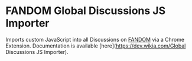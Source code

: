# FANDOM Global Discussions JS Importer
Imports custom JavaScript into all Discussions on [FANDOM](https://c.wikia.com) via a Chrome Extension. Documentation is available [here](https://dev.wikia.com/Global Discussions JS Importer).
